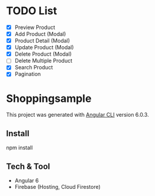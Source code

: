 # TODO List
- [x] Preview Product
- [x] Add Product (Modal)
- [x] Product Detail (Modal)
- [x] Update Product (Modal)
- [x] Delete Product (Modal)
- [ ] Delete Multiple Product
- [x] Search Product
- [x] Pagination

# Shoppingsample

This project was generated with [Angular CLI](https://github.com/angular/angular-cli) version 6.0.3.

## Install

npm install

## Tech & Tool
- Angular 6
- Firebase (Hosting, Cloud Firestore)

